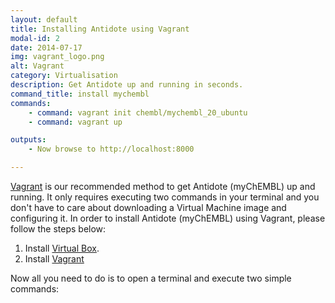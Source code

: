 ```yaml
---
layout: default
title: Installing Antidote using Vagrant
modal-id: 2
date: 2014-07-17
img: vagrant_logo.png
alt: Vagrant
category: Virtualisation
description: Get Antidote up and running in seconds.
command_title: install mychembl
commands:
    - command: vagrant init chembl/mychembl_20_ubuntu
    - command: vagrant up

outputs:
    - Now browse to http://localhost:8000

---
```


[Vagrant](https://www.vagrantup.com/) is our recommended method to get Antidote (myChEMBL) up and running.
It only requires executing two commands in your terminal and you don't have to care about downloading
a Virtual Machine image and configuring it.
In order to install Antidote (myChEMBL) using Vagrant, please follow the steps below:

1. Install [Virtual Box](https://www.virtualbox.org/).
2. Install [Vagrant](https://www.vagrantup.com/downloads.html)

Now all you need to do is to open a terminal and execute two simple commands:

